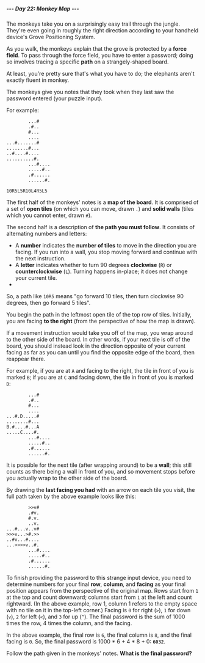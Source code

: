 ##### --- Day 22: Monkey Map ---

The monkeys take you on a surprisingly easy trail through the jungle. They're even going in roughly the right direction according to your handheld device's Grove Positioning System.

As you walk, the monkeys explain that the grove is protected by a **force field**. To pass through the force field, you have to enter a password; doing so involves tracing a specific **path** on a strangely-shaped board.

At least, you're pretty sure that's what you have to do; the elephants aren't exactly fluent in monkey.

The monkeys give you notes that they took when they last saw the password entered (your puzzle input).

For example:

```
        ...#
        .#..
        #...
        ....
...#.......#
........#...
..#....#....
..........#.
        ...#....
        .....#..
        .#......
        ......#.

10R5L5R10L4R5L5
```

The first half of the monkeys' notes is a **map of the board**. It is comprised of a set of **open tiles** (on which you can move, drawn `.`) and **solid walls** (tiles which you cannot enter, drawn `#`).

The second half is a description of **the path you must follow**. It consists of alternating numbers and letters:

- A **number** indicates the **number of tiles** to move in the direction you are facing. If you run into a wall, you stop moving forward and continue with the next instruction.
- A **letter** indicates whether to turn 90 degrees **clockwise** (`R`) or **counterclockwise** (`L`). Turning happens in-place; it does not change your current tile.
- 
So, a path like `10R5` means "go forward 10 tiles, then turn clockwise 90 degrees, then go forward 5 tiles".

You begin the path in the leftmost open tile of the top row of tiles. Initially, you are facing **to the right** (from the perspective of how the map is drawn).

If a movement instruction would take you off of the map, you wrap around to the other side of the board. In other words, if your next tile is off of the board, you should instead look in the direction opposite of your current facing as far as you can until you find the opposite edge of the board, then reappear there.

For example, if you are at `A` and facing to the right, the tile in front of you is marked `B`; if you are at `C` and facing down, the tile in front of you is marked `D`:

```
        ...#
        .#..
        #...
        ....
...#.D.....#
........#...
B.#....#...A
.....C....#.
        ...#....
        .....#..
        .#......
        ......#.
```

It is possible for the next tile (after wrapping around) to be a **wall**; this still counts as there being a wall in front of you, and so movement stops before you actually wrap to the other side of the board.

By drawing the **last facing you had** with an arrow on each tile you visit, the full path taken by the above example looks like this:

```
        >>v#    
        .#v.    
        #.v.    
        ..v.    
...#...v..v#    
>>>v...>#.>>    
..#v...#....    
...>>>>v..#.    
        ...#....
        .....#..
        .#......
        ......#.
```

To finish providing the password to this strange input device, you need to determine numbers for your final **row**, **column**, and **facing** as your final position appears from the perspective of the original map. Rows start from `1` at the top and count downward; columns start from `1` at the left and count rightward. (In the above example, row 1, column 1 refers to the empty space with no tile on it in the top-left corner.) Facing is `0` for right (`>`), `1` for down (`v`), `2` for left (`<`), and `3` for up (`^`). The final password is the sum of 1000 times the row, 4 times the column, and the facing.

In the above example, the final row is `6`, the final column is `8`, and the final facing is `0`. So, the final password is 1000 * 6 + 4 * 8 + 0: **`6032`**.

Follow the path given in the monkeys' notes. **What is the final password?**
